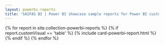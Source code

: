 ```yaml
---
layout: powerbi-reports
title: 'SAIFAS BI | Power BI showcase sample reports for Power BI custom visual - SAIFAS Table'
---
```

{% for report in site.collection-powerbi-reports %}
{% if report.customVisual == 'table' %}
  {% include card-powerbi-report.html %}
{% endif %}
{% endfor %}
